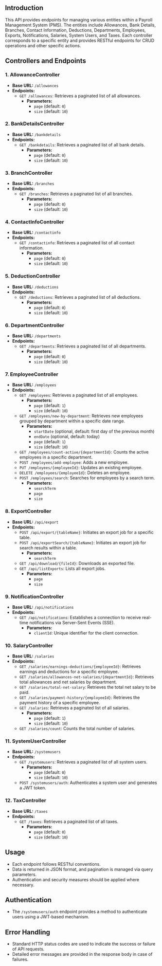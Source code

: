 ## Introduction

This API provides endpoints for managing various entities within a Payroll Management System (PMS). The entities include Allowances, Bank Details, Branches, Contact Information, Deductions, Departments, Employees, Exports, Notifications, Salaries, System Users, and Taxes. Each controller corresponds to a specific entity and provides RESTful endpoints for CRUD operations and other specific actions.

## Controllers and Endpoints

### 1. **AllowanceController**
- **Base URL:** `/allowances`
- **Endpoints:**
  - `GET /allowances`: Retrieves a paginated list of all allowances.
    - **Parameters:**
      - `page` (default: `0`)
      - `size` (default: `10`)

### 2. **BankDetailsController**
- **Base URL:** `/bankdetails`
- **Endpoints:**
  - `GET /bankdetails`: Retrieves a paginated list of all bank details.
    - **Parameters:**
      - `page` (default: `0`)
      - `size` (default: `10`)

### 3. **BranchController**
- **Base URL:** `/branches`
- **Endpoints:**
  - `GET /branches`: Retrieves a paginated list of all branches.
    - **Parameters:**
      - `page` (default: `0`)
      - `size` (default: `10`)

### 4. **ContactInfoController**
- **Base URL:** `/contactinfo`
- **Endpoints:**
  - `GET /contactinfo`: Retrieves a paginated list of all contact information.
    - **Parameters:**
      - `page` (default: `0`)
      - `size` (default: `10`)

### 5. **DeductionController**
- **Base URL:** `/deductions`
- **Endpoints:**
  - `GET /deductions`: Retrieves a paginated list of all deductions.
    - **Parameters:**
      - `page` (default: `0`)
      - `size` (default: `10`)

### 6. **DepartmentController**
- **Base URL:** `/departments`
- **Endpoints:**
  - `GET /departments`: Retrieves a paginated list of all departments.
    - **Parameters:**
      - `page` (default: `0`)
      - `size` (default: `10`)

### 7. **EmployeeController**
- **Base URL:** `/employees`
- **Endpoints:**
  - `GET /employees`: Retrieves a paginated list of all employees.
    - **Parameters:**
      - `page` (default: `1`)
      - `size` (default: `10`)
  - `GET /employees/new-by-department`: Retrieves new employees grouped by department within a specific date range.
    - **Parameters:**
      - `startDate` (optional, default: first day of the previous month)
      - `endDate` (optional, default: today)
      - `page` (default: `1`)
      - `size` (default: `10`)
  - `GET /employees/count-active/{departmentId}`: Counts the active employees in a specific department.
  - `POST /employees/add-employee`: Adds a new employee.
  - `PUT /employees/{employeeId}`: Updates an existing employee.
  - `DELETE /employees/{employeeId}`: Deletes an employee.
  - `POST /employees/search`: Searches for employees by a search term.
    - **Parameters:**
      - `searchTerm`
      - `page`
      - `size`

### 8. **ExportController**
- **Base URL:** `/api/export`
- **Endpoints:**
  - `POST /api/export/{tableName}`: Initiates an export job for a specific table.
  - `POST /api/exportSearch/{tableName}`: Initiates an export job for search results within a table.
    - **Parameters:**
      - `searchTerm`
  - `GET /api/download/{fileId}`: Downloads an exported file.
  - `GET /api/listExports`: Lists all export jobs.
    - **Parameters:**
      - `page`
      - `size`

### 9. **NotificationController**
- **Base URL:** `/api/notifications`
- **Endpoints:**
  - `GET /api/notifications`: Establishes a connection to receive real-time notifications via Server-Sent Events (SSE).
    - **Parameters:**
      - `clientId`: Unique identifier for the client connection.

### 10. **SalaryController**
- **Base URL:** `/salaries`
- **Endpoints:**
  - `GET /salaries/earnings-deductions/{employeeId}`: Retrieves earnings and deductions for a specific employee.
  - `GET /salaries/allowances-net-salaries/{departmentId}`: Retrieves total allowances and net salaries by department.
  - `GET /salaries/total-net-salary`: Retrieves the total net salary to be paid.
  - `GET /salaries/payment-history/{employeeId}`: Retrieves the payment history of a specific employee.
  - `GET /salaries`: Retrieves a paginated list of all salaries.
    - **Parameters:**
      - `page` (default: `1`)
      - `size` (default: `10`)
  - `GET /salaries/count`: Counts the total number of salaries.

### 11. **SystemUserController**
- **Base URL:** `/systemusers`
- **Endpoints:**
  - `GET /systemusers`: Retrieves a paginated list of all system users.
    - **Parameters:**
      - `page` (default: `0`)
      - `size` (default: `10`)
  - `POST /systemusers/auth`: Authenticates a system user and generates a JWT token.

### 12. **TaxController**
- **Base URL:** `/taxes`
- **Endpoints:**
  - `GET /taxes`: Retrieves a paginated list of all taxes.
    - **Parameters:**
      - `page` (default: `0`)
      - `size` (default: `10`)

## Usage

- Each endpoint follows RESTful conventions.
- Data is returned in JSON format, and pagination is managed via query parameters.
- Authentication and security measures should be applied where necessary.

## Authentication

- The `/systemusers/auth` endpoint provides a method to authenticate users using a JWT-based mechanism.

## Error Handling

- Standard HTTP status codes are used to indicate the success or failure of API requests.
- Detailed error messages are provided in the response body in case of failures.
